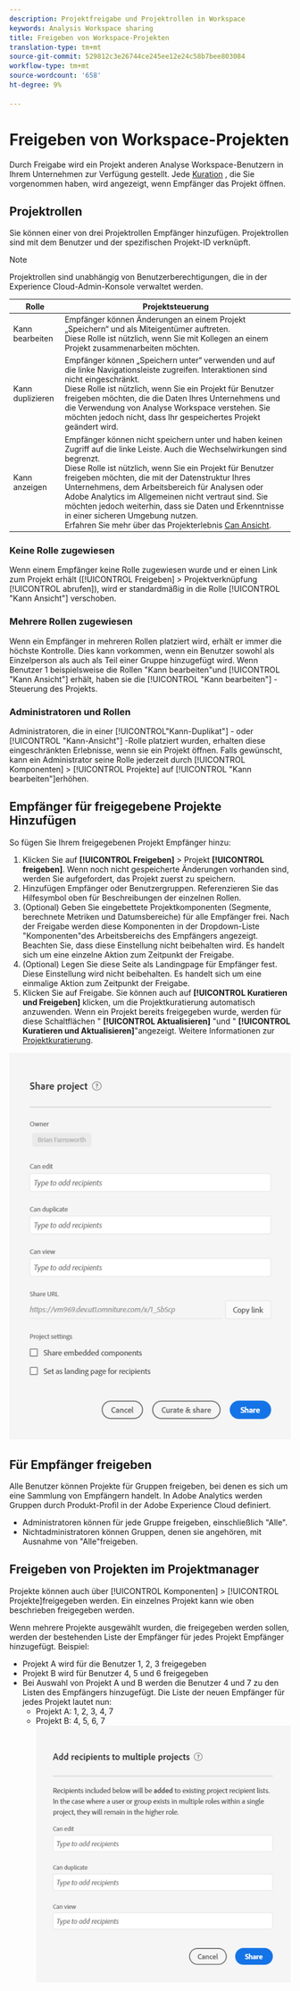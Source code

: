 ```yaml
---
description: Projektfreigabe und Projektrollen in Workspace
keywords: Analysis Workspace sharing
title: Freigeben von Workspace-Projekten
translation-type: tm+mt
source-git-commit: 529812c3e26744ce245ee12e24c58b7bee803084
workflow-type: tm+mt
source-wordcount: '658'
ht-degree: 9%

---
```



# Freigeben von Workspace-Projekten

Durch Freigabe wird ein Projekt anderen Analyse Workspace-Benutzern in Ihrem Unternehmen zur Verfügung gestellt. Jede [Kuration](curate.md) , die Sie vorgenommen haben, wird angezeigt, wenn Empfänger das Projekt öffnen.

## Projektrollen

Sie können einer von drei Projektrollen Empfänger hinzufügen. Projektrollen sind mit dem Benutzer und der spezifischen Projekt-ID verknüpft.

>[!NOTE]
> Projektrollen sind unabhängig von Benutzerberechtigungen, die in der Experience Cloud-Admin-Konsole verwaltet werden.

| Rolle | Projektsteuerung |
|---|---|
| Kann bearbeiten | Empfänger können Änderungen an einem Projekt „Speichern“ und als Miteigentümer auftreten.<br>Diese Rolle ist nützlich, wenn Sie mit Kollegen an einem Projekt zusammenarbeiten möchten. |
| Kann duplizieren | Empfänger können „Speichern unter“ verwenden und auf die linke Navigationsleiste zugreifen. Interaktionen sind nicht eingeschränkt.<br>Diese Rolle ist nützlich, wenn Sie ein Projekt für Benutzer freigeben möchten, die die Daten Ihres Unternehmens und die Verwendung von Analyse Workspace verstehen. Sie möchten jedoch nicht, dass Ihr gespeichertes Projekt geändert wird. |
| Kann anzeigen | Empfänger können nicht speichern unter und haben keinen Zugriff auf die linke Leiste. Auch die Wechselwirkungen sind begrenzt.<br>Diese Rolle ist nützlich, wenn Sie ein Projekt für Benutzer freigeben möchten, die mit der Datenstruktur Ihres Unternehmens, dem Arbeitsbereich für Analysen oder Adobe Analytics im Allgemeinen nicht vertraut sind. Sie möchten jedoch weiterhin, dass sie Daten und Erkenntnisse in einer sicheren Umgebung nutzen.<br>Erfahren Sie mehr über das Projekterlebnis [Can Ansicht](/help/analyze/analysis-workspace/curate-share/view-only-projects.md). |

### Keine Rolle zugewiesen

Wenn einem Empfänger keine Rolle zugewiesen wurde und er einen Link zum Projekt erhält ([!UICONTROL Freigeben] > Projektverknüpfung [!UICONTROL abrufen]), wird er standardmäßig in die Rolle [!UICONTROL &quot;Kann Ansicht&quot;] verschoben.

### Mehrere Rollen zugewiesen

Wenn ein Empfänger in mehreren Rollen platziert wird, erhält er immer die höchste Kontrolle. Dies kann vorkommen, wenn ein Benutzer sowohl als Einzelperson als auch als Teil einer Gruppe hinzugefügt wird. Wenn Benutzer 1 beispielsweise die Rollen &quot;Kann bearbeiten&quot;und [!UICONTROL &quot;Kann Ansicht&quot;] erhält, haben sie die [!UICONTROL &quot;Kann bearbeiten&quot;] -Steuerung des Projekts.

### Administratoren und Rollen

Administratoren, die in einer [!UICONTROL&quot;Kann-Duplikat&quot;] - oder [!UICONTROL &quot;Kann-Ansicht&quot;] -Rolle platziert wurden, erhalten diese eingeschränkten Erlebnisse, wenn sie ein Projekt öffnen. Falls gewünscht, kann ein Administrator seine Rolle jederzeit durch [!UICONTROL Komponenten] > [!UICONTROL Projekte] auf [!UICONTROL &quot;Kann bearbeiten&quot;]erhöhen.

## Empfänger für freigegebene Projekte Hinzufügen

So fügen Sie Ihrem freigegebenen Projekt Empfänger hinzu:

1. Klicken Sie auf **[!UICONTROL Freigeben]** > Projekt **[!UICONTROL freigeben]**.
Wenn noch nicht gespeicherte Änderungen vorhanden sind, werden Sie aufgefordert, das Projekt zuerst zu speichern.
1. Hinzufügen Empfänger oder Benutzergruppen.
Referenzieren Sie das Hilfesymbol oben für Beschreibungen der einzelnen Rollen.
1. (Optional) Geben Sie eingebettete Projektkomponenten (Segmente, berechnete Metriken und Datumsbereiche) für alle Empfänger frei.
Nach der Freigabe werden diese Komponenten in der Dropdown-Liste &quot;Komponenten&quot;des Arbeitsbereichs des Empfängers angezeigt. Beachten Sie, dass diese Einstellung nicht beibehalten wird. Es handelt sich um eine einzelne Aktion zum Zeitpunkt der Freigabe.
1. (Optional) Legen Sie diese Seite als Landingpage für Empfänger fest.
Diese Einstellung wird nicht beibehalten. Es handelt sich um eine einmalige Aktion zum Zeitpunkt der Freigabe.
1. Klicken Sie auf Freigabe.
Sie können auch auf **[!UICONTROL Kuratieren und Freigeben]** klicken, um die Projektkuratierung automatisch anzuwenden. Wenn ein Projekt bereits freigegeben wurde, werden für diese Schaltflächen &quot; **[!UICONTROL Aktualisieren]** &quot;und &quot; **[!UICONTROL Kuratieren und Aktualisieren]**&quot;angezeigt. Weitere Informationen zur [Projektkuratierung](https://docs.adobe.com/content/help/de-DE/analytics/analyze/analysis-workspace/curate-share/curate.html).

![](assets/share-proj-modal.png)

## Für Empfänger freigeben

Alle Benutzer können Projekte für Gruppen freigeben, bei denen es sich um eine Sammlung von Empfängern handelt. In Adobe Analytics werden Gruppen durch Produkt-Profil in der Adobe Experience Cloud definiert.

* Administratoren können für jede Gruppe freigeben, einschließlich &quot;Alle&quot;.
* Nichtadministratoren können Gruppen, denen sie angehören, mit Ausnahme von &quot;Alle&quot;freigeben.

## Freigeben von Projekten im Projektmanager

Projekte können auch über [!UICONTROL Komponenten] > [!UICONTROL Projekte]freigegeben werden. Ein einzelnes Projekt kann wie oben beschrieben freigegeben werden.

Wenn mehrere Projekte ausgewählt wurden, die freigegeben werden sollen, werden der bestehenden Liste der Empfänger für jedes Projekt Empfänger hinzugefügt. Beispiel:

* Projekt A wird für die Benutzer 1, 2, 3 freigegeben
* Projekt B wird für Benutzer 4, 5 und 6 freigegeben
* Bei Auswahl von Projekt A und B werden die Benutzer 4 und 7 zu den Listen des Empfängers hinzugefügt. Die Liste der neuen Empfänger für jedes Projekt lautet nun:
   * Projekt A: 1, 2, 3, 4, 7
   * Projekt B: 4, 5, 6, 7
   ![](assets/mult-proj-sharing.png)
